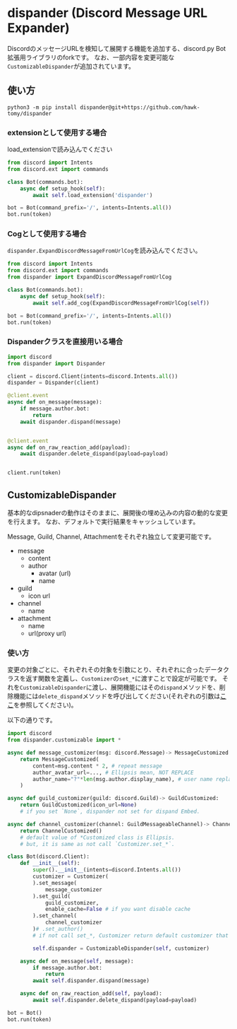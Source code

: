 # dispander (Discord Message URL Expander)
DiscordのメッセージURLを検知して展開する機能を追加する、discord.py Bot拡張用ライブラリのforkです。
なお、一部内容を変更可能な`CustomizableDispander`が追加されています。

## 使い方

`python3 -m pip install dispander@git+https://github.com/hawk-tomy/dispander`

### extensionとして使用する場合

load_extensionで読み込んでください

```python
from discord import Intents
from discord.ext import commands

class Bot(commands.bot):
    async def setup_hook(self):
        await self.load_extension('dispander')

bot = Bot(command_prefix='/', intents=Intents.all())
bot.run(token)
```

### Cogとして使用する場合

`dispander.ExpandDiscordMessageFromUrlCog`を読み込んでください。

```python
from discord import Intents
from discord.ext import commands
from dispander import ExpandDiscordMessageFromUrlCog

class Bot(commands.bot):
    async def setup_hook(self):
        await self.add_cog(ExpandDiscordMessageFromUrlCog(self))

bot = Bot(command_prefix='/', intents=Intents.all())
bot.run(token)
```

### Dispanderクラスを直接用いる場合
```python
import discord
from dispander import Dispander

client = discord.Client(intents=discord.Intents.all())
dispander = Dispander(client)

@client.event
async def on_message(message):
    if message.author.bot:
        return
    await dispander.dispand(message)


@client.event
async def on_raw_reaction_add(payload):
    await dispander.delete_dispand(payload=payload)


client.run(token)
```

## CustomizableDispander

基本的なdipsnaderの動作はそのままに、展開後の埋め込みの内容の動的な変更を行えます。
なお、デフォルトで実行結果をキャッシュしています。

Message, Guild, Channel, Attachmentをそれぞれ独立して変更可能です。
- message
  - content
  - author
    - avatar (url)
    - name
- guild
  - icon url
- channel
  - name
- attachment
  - name
  - url(proxy url)

### 使い方
変更の対象ごとに、それぞれその対象を引数にとり、それぞれに合ったデータクラスを返す関数を定義し、`Customizer`の`set_*`に渡すことで設定が可能です。
それを`CustomizableDispander`に渡し、展開機能にはその`dispand`メソッドを、削除機能には`delete_dispand`メソッドを呼び出してください(それぞれの引数は[ここ](#dispanderクラスを直接用いる場合)を参照してください)。

以下の通りです。

```python
import discord
from dispander.customizable import *

async def message_customizer(msg: discord.Message)-> MessageCustomized:
    return MessageCustomized(
        content=msg.content * 2, # repeat message
        author_avatar_url=..., # Ellipsis mean, NOT REPLACE
        author_name="?"*len(msg.author.display_name), # user name replace to ???
    )

async def guild_customizer(guild: discord.Guild)-> GuildCustomized:
    return GuildCustomized(icon_url=None)
    # if you set `None`, dispander not set for dispand Embed.

async def channel_customizer(channel: GuildMessageableChannel)-> ChannelCustomized:
    return ChannelCustomized()
    # default value of *Customized class is Ellipsis.
    # but, it is same as not call `Customizer.set_*`.

class Bot(discord.Client):
    def __init__(self):
        super().__init__(intents=discord.Intents.all())
        customizer = Customizer(
        ).set_message(
            message_customizer
        ).set_guild(
            guild_customizer,
            enable_cache=False # if you want disable cache
        ).set_channel(
            channel_customizer
        )# .set_author()
        # if not call set_*, Customizer return default customizer that does nothing.

        self.dispander = CustomizableDispander(self, customizer)

    async def on_message(self, message):
        if message.author.bot:
            return
        await self.dispander.dispand(message)

    async def on_raw_reaction_add(self, payload):
        await self.dispander.delete_dispand(payload=payload)

bot = Bot()
bot.run(token)
```
